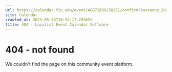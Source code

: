 ```yaml
---
url: https://calendar.fiu.edu/event/48871669138251/confirm?instance_id=49163447540477&return=https%3A%2F%2Fcalendar.fiu.edu%2F
site: Calendar
crawled_at: 2025-05-20T10:52:17.293655
title: 404 - Localist Event Calendar Software
---
```


# 404 - not found
We couldn't find the page on this community event platform.
